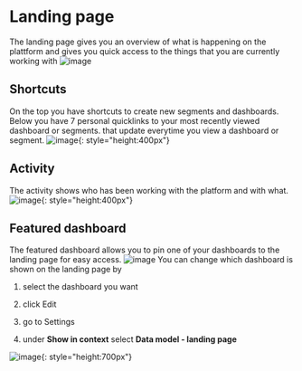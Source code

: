 # Landing page
The landing page gives you an overview of what is happening on the plattform and gives you quick access to the things that you are currently working with 
![image](https://user-images.githubusercontent.com/102239423/235164401-4b524c3f-cd8b-4c98-a218-aa77818609ee.png)

## Shortcuts
On the top you have shortcuts to create new segments and dashboards.
Below you have 7 personal quicklinks to your most recently viewed dashboard or segments. that update everytime you view a dashboard or segment.
![image](https://user-images.githubusercontent.com/102239423/235163275-c30a351c-6573-405d-833b-f2353bcf7ca8.png){: style="height:400px"}

## Activity
The activity shows who has been working with the platform and with what. 
![image](https://user-images.githubusercontent.com/102239423/235163722-6cd87d34-a35a-4347-a069-51c0c59a3820.png){: style="height:400px"}

## Featured dashboard
The featured dashboard allows you to pin one of your dashboards to the landing page for easy access.
![image](https://user-images.githubusercontent.com/102239423/235164160-7e1dbb90-4336-4819-afa7-6e1e9a61ba16.png)
You can change which dashboard is shown on the landing page by

1. select the dashboard you want

2. click Edit

3. go to Settings

4. under **Show in context** select **Data model - landing page**

![image](https://user-images.githubusercontent.com/102239423/235167119-1edd8d18-91ce-4253-9117-74287146ada9.png){: style="height:700px"}


